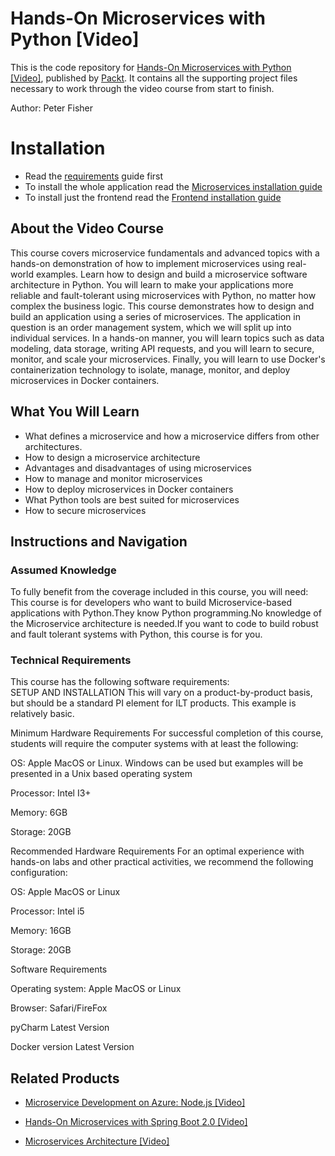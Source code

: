 # Hands-On Microservices with Python [Video]
This is the code repository for [Hands-On Microservices with Python [Video]](https://www.packtpub.com/application-development/hands-microservices-python-video?utm_source=github&utm_medium=repository&utm_campaign=9781789132045), published by [Packt](https://www.packtpub.com/?utm_source=github). It contains all the supporting project files necessary to work through the video course from start to finish.

Author: Peter Fisher

# Installation
- Read the [requirements](docs/install/requirements.md) guide first
- To install the whole application read the [Microservices installation guide](docs/install/microservices.md)
- To install just the frontend read the [Frontend installation guide](docs/install/frontend.md)


## About the Video Course
This course covers microservice fundamentals and advanced topics with a hands-on demonstration of how to implement microservices using real-world examples. Learn how to design and build a microservice software architecture in Python. 
You will learn to make your applications more reliable and fault-tolerant using microservices with Python, no matter how complex the business logic. This course demonstrates how to design and build an application using a series of microservices. The application in question is an order management system, which we will split up into individual services. In a hands-on manner, you will learn topics such as data modeling, data storage, writing API requests, and you will learn to secure, monitor, and scale your microservices.
Finally, you will learn to use Docker's containerization technology to isolate, manage, monitor, and deploy microservices in Docker containers. 

<H2>What You Will Learn</H2>
<DIV class=book-info-will-learn-text>
<UL>
<LI>What defines a microservice and how a microservice differs from other architectures. 
<LI>How to design a microservice architecture 
<LI>Advantages and disadvantages of using microservices 
<LI>How to manage and monitor microservices 
<LI>How to deploy microservices in Docker containers 
<LI>What Python tools are best suited for microservices&nbsp; 
<LI>How to secure microservices </LI></UL></DIV>

## Instructions and Navigation
### Assumed Knowledge
To fully benefit from the coverage included in this course, you will need:<br/>
This course is for developers who want to build Microservice-based applications with Python.They know Python programming.No knowledge of the Microservice architecture is needed.If you want to code to build robust and fault tolerant systems with Python, this course is for you.
### Technical Requirements
This course has the following software requirements:<br/>
SETUP AND INSTALLATION
This will vary on a product-by-product basis, but should be a standard PI element for ILT products. This example is relatively basic.

Minimum Hardware Requirements
For successful completion of this course, students will require the computer systems with at least the following:


OS: Apple MacOS  or Linux. Windows can be used but examples will be presented in a Unix based operating system



Processor: Intel I3+



Memory: 6GB



Storage: 20GB


Recommended Hardware Requirements
For an optimal experience with hands-on labs and other practical activities, we recommend the following configuration:


OS: Apple MacOS  or Linux



Processor: Intel i5



Memory: 16GB



Storage: 20GB


Software Requirements

Operating system: Apple MacOS or Linux



Browser: Safari/FireFox



pyCharm Latest Version



Docker version Latest Version

## Related Products
* [Microservice Development on Azure: Node.js [Video]](https://www.packtpub.com/application-development/microservice-development-azure-nodejs-video?utm_source=github&utm_medium=repository&utm_campaign=9781789802467)

* [Hands-On Microservices with Spring Boot 2.0 [Video]](https://www.packtpub.com/application-development/hands-microservices-spring-boot-20-video?utm_source=github&utm_medium=repository&utm_campaign=9781788991551)

* [Microservices Architecture [Video]](https://www.packtpub.com/application-development/microservices-architecture-video?utm_source=github&utm_medium=repository&utm_campaign=9781788628310)

